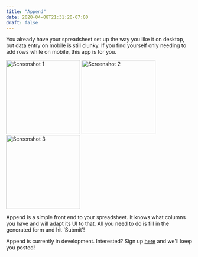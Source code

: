 ```yaml
---
title: "Append"
date: 2020-04-08T21:31:20-07:00
draft: false
---
```


You already have your spreadsheet set up the way you like it on desktop, but data entry on mobile is still clunky. If you find yourself only needing to add rows while on mobile, this app is for you.

<img src="/static/img/append-1.jpg" alt="Screenshot 1" width="200">
<img src="/static/img/append-2.jpg" alt="Screenshot 2" width="200">
<img src="/static/img/append-3.jpg" alt="Screenshot 3" width="200">

Append is a simple front end to your spreadsheet. It knows what columns you have and will adapt its UI to that. All you need to do is fill in the generated form and hit ‘Submit’!

Append is currently in development. Interested? Sign up [here](https://forms.gle/Tho5M6avj4QHBSyE8) and we'll keep you posted!
